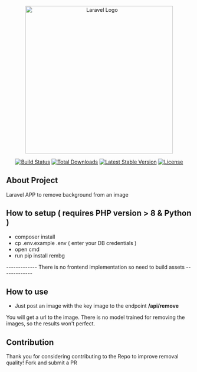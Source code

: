 <p align="center"><a href="https://laravel.com" target="_blank"><img src="https://raw.githubusercontent.com/laravel/art/master/logo-lockup/5%20SVG/2%20CMYK/1%20Full%20Color/laravel-logolockup-cmyk-red.svg" width="400" alt="Laravel Logo"></a></p>

<p align="center">
<a href="https://travis-ci.org/laravel/framework"><img src="https://travis-ci.org/laravel/framework.svg" alt="Build Status"></a>
<a href="https://packagist.org/packages/laravel/framework"><img src="https://img.shields.io/packagist/dt/laravel/framework" alt="Total Downloads"></a>
<a href="https://packagist.org/packages/laravel/framework"><img src="https://img.shields.io/packagist/v/laravel/framework" alt="Latest Stable Version"></a>
<a href="https://packagist.org/packages/laravel/framework"><img src="https://img.shields.io/packagist/l/laravel/framework" alt="License"></a>
</p>

## About Project

Laravel APP to remove background from an image

## How to setup ( requires PHP version > 8 & Python )

- composer install
- cp .env.example .env ( enter your DB credentials )
- open cmd
- run pip install rembg

------------- There is no frontend implementation so need to build assets -------------

## How to use

- Just post an image with the key image to the endpoint <strong>/api/remove</strong>

You will get a url to the image. There is no model trained for removing the images, so the results won't perfect.

## Contribution

Thank you for considering contributing to the Repo to improve removal quality! Fork and submit a PR

